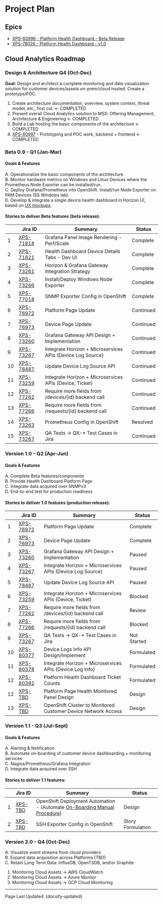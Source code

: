 
# Project Plan

## Epics

- [XPS-60996 - Platform Health Dashboard - Beta Release](https://jira.sec.ibm.com/browse/XPS-60996)
- [XPS-78026 - Platform Health Dashboard - v1.0](https://jira.sec.ibm.com/browse/XPS-78026)

## Cloud Analytics Roadmap

### Design & Architecture Q4 (Oct-Dec)

**Goal:** Design and architect a complete monitoring and data visualization solution for customer devices/assets on-prem/cloud hosted. Create a prototype/POC. 

1. Create architecture documentation, overview, system context, threat model, etc., first cut. <- COMPLETED
2. Present overall Cloud Analytics solution to MSS: Offering Management, Architecture & Engineering <- COMPLETED
3. Build a Lab hosting the basic components of the architecture <- COMPLETED
4. [XPS-60997](https://jira.sec.ibm.com/browse/XPS-60997) - Prototyping and POC work, backend + frontend <- COMPLETED

### Beta 0.9 - Q1 (Jan-Mar)

#### Goals & Features

A. Operationalize the basic components of the architecture. </br>
B. Monitor hardware metrics on Windows and Linux Devices where the Prometheus Node Exporter can be installed/run. </br>
C. Deploy Grafana/Prometheus into OpenShift. Install/run Node Exporter on PAM Devices (SS Windows lab). </br>
D. Develop & integrate a single device health dashboard in Horizon UI, based on [UX mockups](developer/mockups). </br>

#### Stories to deliver Beta features (beta release):

||Jira ID| Summary | Status
|-----|-----|-----|-----
|1 | [XPS-71818](https://jira.sec.ibm.com/browse/XPS-71818) | Grafana Panel Image Rendering - Perf/Scale | Complete
|2 | [XPS-71821](https://jira.sec.ibm.com/browse/XPS-71821) | Health Dashboard Device Details Tabs - Dev UI | Complete
|3 | [XPS-73261](https://jira.sec.ibm.com/browse/XPS-73261) | Horizon & Grafana Gateway Integration Strategy | Complete
|4 | [XPS-73266](https://jira.sec.ibm.com/browse/XPS-73266) | Install/Deploy Windows Node Exporter | Complete
|5 | [XPS-77018](https://jira.sec.ibm.com/browse/XPS-77018) | SNMP Exporter Config in OpenShift | Complete
|6 | [XPS-76972](https://jira.sec.ibm.com/browse/XPS-76972) | Platform Page Update | Continued
|7 | [XPS-76973](https://jira.sec.ibm.com/browse/XPS-76973) | Device Page Update | Continued
|8 | [XPS-73260](https://jira.sec.ibm.com/browse/XPS-73260) | Grafana Gateway API Design + Implementation | Continued
|9 | [XPS-73267](https://jira.sec.ibm.com/browse/XPS-76787) | Integrate Horizon + Microservices APIs (Device Log Source) | Continued
|10 | [XPS-78487](https://jira.sec.ibm.com/browse/XPS-78487) | Update Device Log Source API | Continued
|11 | [XPS-73259](https://jira.sec.ibm.com/browse/XPS-73259) | Integrate Horizon + Microservices APIs (Device, Ticket) | Continued
|12 | [XPS-77262](https://jira.sec.ibm.com/browse/XPS-77262) | Require more fields from /devices/{id} backend call | Continued
|13 | [XPS-77266](https://jira.sec.ibm.com/browse/XPS-77266) | Require more fields from /requests/{id} backend call | Continued
|14| [XPS-73263](https://jira.sec.ibm.com/browse/XPS-73263) | Prometheus Config in OpenShift | Resolved
|15 | [XPS-73267](https://jira.sec.ibm.com/browse/XPS-73267) | QA Tests -> QX-* Test Cases in Jira | Continued

### Version 1.0 - Q2 (Apr-Jun)

#### Goals & Features

A. Complete Beta features/components  
B. Provide Health Dashboard Platform Page  
C. Integrate data acquired over SNMPv3  
D. End-to-end test for production readiness  

#### Stories to deliver 1.0 features (production release):

||Jira ID| Summary | Status
|-----|-----|-----|-----
|1 | [XPS-76972](https://jira.sec.ibm.com/browse/XPS-76972) | Platform Page Update | Complete
|2 | [XPS-76973](https://jira.sec.ibm.com/browse/XPS-76973) | Device Page Update | Complete
|3 | [XPS-73260](https://jira.sec.ibm.com/browse/XPS-73260) | Grafana Gateway API Design + Implementation | Paused
|4 | [XPS-73267](https://jira.sec.ibm.com/browse/XPS-76787) | Integrate Horizon + Microservices APIs (Device Log Source) | Paused
|5 | [XPS-78487](https://jira.sec.ibm.com/browse/XPS-78487) | Update Device Log Source API | Paused
|6 | [XPS-73259](https://jira.sec.ibm.com/browse/XPS-73259) | Integrate Horizon + Microservices APIs (Device, Ticket) | Blocked
|7 | [XPS-77262](https://jira.sec.ibm.com/browse/XPS-77262) | Require more fields from /devices/{id} backend call | Review
|8 | [XPS-77266](https://jira.sec.ibm.com/browse/XPS-77266) | Require more fields from /requests/{id} backend call | Blocked
|9 | [XPS-73267](https://jira.sec.ibm.com/browse/XPS-73267) | QA Tests -> QX-* Test Cases in Jira | Not Started
|10 | [XPS-80377](https://jira.sec.ibm.com/browse/XPS-80377) | Device Logs Info API Design/Implement | Formulated
|11 | [XPS-80378](https://jira.sec.ibm.com/browse/XPS-80378) | Integrate Horizon + Microservices APIs (Device Log Info) | Formulated
|12 | [XPS-80392](https://jira.sec.ibm.com/browse/XPS-80392) | Platform Health Dashboard Ticket Counts | Formulated
|12 | [XPS-TBD]() | Platform Page Health Monitored Panel Design | Design
|13 | [XPS-TBD]() | OpenShift Cluster to Monitored Customer Device Network Access | Design

### Version 1.1 - Q3 (Jul-Sept)

#### Goals & Features

A. Alerting & Notification  
B. Automate on-boarding of customer device dashboarding + monitoring services  
C. Nagios/Prometheus/Grafana Integration  
D. Integrate data acquired over SSH  

#### Stories to deliver 1.1 features:

||Jira ID| Summary | Status
|-----|-----|-----|-----
|1 | [XPS-TBD]() | OpenShift Deployment Automation - (Automate [On-Boarding Manual Procedure](architecture/operational-management?id=on-boarding-manual-procedure)) | Design
|2 | [XPS-TBD]() | SSH Exporter Config in OpenShift | Story Formulation

### Version 2.0 - Q4 (Oct-Dec)

A. Visualize event streams from cloud providers   
B. Expand data acquisition across Platforms (TBD)  
C. Retain Long Term Data: InfluxDB, OpenTSDB, and/or Graphite  

1. Monitoring Cloud Assets -> AWS CloudWatch  
2. Monitoring Cloud Assets -> Azure Monitor  
3. Monitoring Cloud Assets -> GCP Cloud Monitoring  

<!-- Do not edit -->
<hr/>
<footer>
<span>Page Last Updated: {docsify-updated}</span>
</footer>
